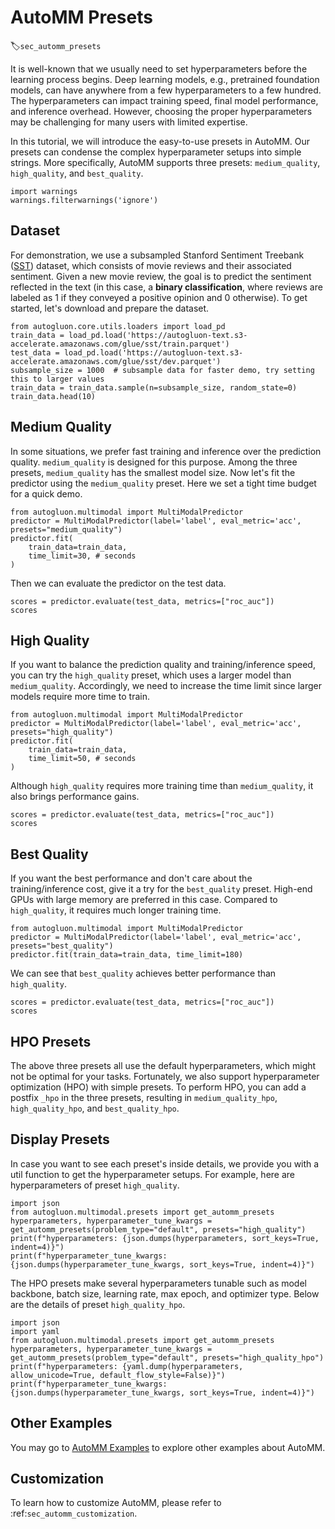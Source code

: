 # AutoMM Presets
:label:`sec_automm_presets`

It is well-known that we usually need to set hyperparameters before the learning process begins. Deep learning models, e.g., pretrained foundation models, can have anywhere from a few hyperparameters to a few hundred. The hyperparameters can impact training speed, final model performance, and inference overhead. However, choosing the proper hyperparameters may be challenging for many users with limited expertise.

In this tutorial, we will introduce the easy-to-use presets in AutoMM. Our presets can condense the complex hyperparameter setups into simple strings. More specifically, AutoMM supports three presets: `medium_quality`, `high_quality`, and `best_quality`.


```{.python .input}
import warnings
warnings.filterwarnings('ignore')
```

## Dataset

For demonstration, we use a subsampled Stanford Sentiment Treebank ([SST](https://nlp.stanford.edu/sentiment/)) dataset, which consists of movie reviews and their associated sentiment. 
Given a new movie review, the goal is to predict the sentiment reflected in the text (in this case, a **binary classification**, where reviews are 
labeled as 1 if they conveyed a positive opinion and 0 otherwise).
To get started, let's download and prepare the dataset.


```{.python .input}
from autogluon.core.utils.loaders import load_pd
train_data = load_pd.load('https://autogluon-text.s3-accelerate.amazonaws.com/glue/sst/train.parquet')
test_data = load_pd.load('https://autogluon-text.s3-accelerate.amazonaws.com/glue/sst/dev.parquet')
subsample_size = 1000  # subsample data for faster demo, try setting this to larger values
train_data = train_data.sample(n=subsample_size, random_state=0)
train_data.head(10)
```

## Medium Quality
In some situations, we prefer fast training and inference over the prediction quality. `medium_quality` is designed for this purpose.
Among the three presets, `medium_quality` has the smallest model size. Now let's fit the predictor using the `medium_quality` preset. Here we set a tight time budget for a quick demo.


```{.python .input}
from autogluon.multimodal import MultiModalPredictor
predictor = MultiModalPredictor(label='label', eval_metric='acc', presets="medium_quality")
predictor.fit(
    train_data=train_data,
    time_limit=30, # seconds
)
```

Then we can evaluate the predictor on the test data.


```{.python .input}
scores = predictor.evaluate(test_data, metrics=["roc_auc"])
scores
```

## High Quality
If you want to balance the prediction quality and training/inference speed, you can try the `high_quality` preset, which uses a larger model than `medium_quality`. Accordingly, we need to increase the time limit since larger models require more time to train.


```{.python .input}
from autogluon.multimodal import MultiModalPredictor
predictor = MultiModalPredictor(label='label', eval_metric='acc', presets="high_quality")
predictor.fit(
    train_data=train_data,
    time_limit=50, # seconds
)
```

Although `high_quality` requires more training time than `medium_quality`, it also brings performance gains.


```{.python .input}
scores = predictor.evaluate(test_data, metrics=["roc_auc"])
scores
```

## Best Quality
If you want the best performance and don't care about the training/inference cost, give it a try for the `best_quality` preset. High-end GPUs with large memory are preferred in this case. Compared to `high_quality`, it requires much longer training time.


```{.python .input}
from autogluon.multimodal import MultiModalPredictor
predictor = MultiModalPredictor(label='label', eval_metric='acc', presets="best_quality")
predictor.fit(train_data=train_data, time_limit=180)
```

We can see that `best_quality` achieves better performance than `high_quality`.


```{.python .input}
scores = predictor.evaluate(test_data, metrics=["roc_auc"])
scores
```

## HPO Presets
The above three presets all use the default hyperparameters, which might not be optimal for your tasks. Fortunately, we also support hyperparameter optimization (HPO) with simple presets. To perform HPO, you can add a postfix `_hpo` in the three presets, resulting in `medium_quality_hpo`, `high_quality_hpo`, and `best_quality_hpo`.

## Display Presets
In case you want to see each preset's inside details, we provide you with a util function to get the hyperparameter setups. For example, here are hyperparameters of preset `high_quality`. 


```{.python .input}
import json
from autogluon.multimodal.presets import get_automm_presets
hyperparameters, hyperparameter_tune_kwargs = get_automm_presets(problem_type="default", presets="high_quality")
print(f"hyperparameters: {json.dumps(hyperparameters, sort_keys=True, indent=4)}")
print(f"hyperparameter_tune_kwargs: {json.dumps(hyperparameter_tune_kwargs, sort_keys=True, indent=4)}")
```

The HPO presets make several hyperparameters tunable such as model backbone, batch size, learning rate, max epoch, and optimizer type. Below are the details of preset `high_quality_hpo`.


```{.python .input}
import json
import yaml
from autogluon.multimodal.presets import get_automm_presets
hyperparameters, hyperparameter_tune_kwargs = get_automm_presets(problem_type="default", presets="high_quality_hpo")
print(f"hyperparameters: {yaml.dump(hyperparameters, allow_unicode=True, default_flow_style=False)}")
print(f"hyperparameter_tune_kwargs: {json.dumps(hyperparameter_tune_kwargs, sort_keys=True, indent=4)}")
```

## Other Examples

You may go to [AutoMM Examples](https://github.com/autogluon/autogluon/tree/master/examples/automm) to explore other examples about AutoMM.

## Customization
To learn how to customize AutoMM, please refer to :ref:`sec_automm_customization`.
